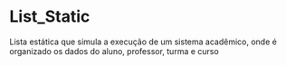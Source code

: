 # List_Static
Lista estática que simula a execução de um sistema acadêmico, onde é organizado os dados do aluno, professor, turma e curso 

